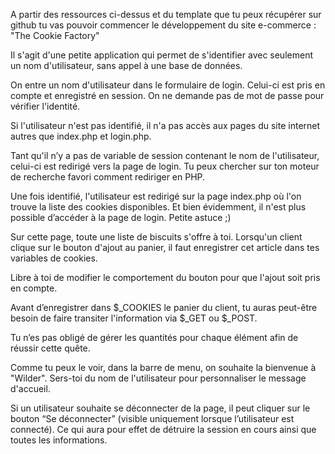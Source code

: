 A partir des ressources ci-dessus et du template que tu peux récupérer sur github tu vas pouvoir commencer le développement du site e-commerce : "The Cookie Factory"

Il s'agit d'une petite application qui permet de s'identifier avec seulement un nom d'utilisateur, sans appel à une base de données.

On entre un nom d'utilisateur dans le formulaire de login. Celui-ci est pris en compte et enregistré en session. On ne demande pas de mot de passe pour vérifier l'identité.

Si l'utilisateur n'est pas identifié, il n'a pas accès aux pages du site internet autres que index.php et login.php.

Tant qu'il n’y a pas de variable de session contenant le nom de l'utilisateur, celui-ci est redirigé vers la page de login. Tu peux chercher sur ton moteur de recherche favori comment rediriger en PHP.

Une fois identifié, l'utilisateur est redirigé sur la page index.php où l'on trouve la liste des cookies disponibles. Et bien évidemment, il n'est plus possible d’accéder à la page de login. Petite astuce ;)

Sur cette page, toute une liste de biscuits s'offre à toi. Lorsqu'un client clique sur le bouton d'ajout au panier, il faut enregistrer cet article dans tes variables de cookies.

Libre à toi de modifier le comportement du bouton pour que l'ajout soit pris en compte.

Avant d’enregistrer dans $_COOKIES le panier du client, tu auras peut-être besoin de faire transiter l'information via $_GET ou $_POST.

Tu n’es pas obligé de gérer les quantités pour chaque élément afin de réussir cette quête.

Comme tu peux le voir, dans la barre de menu, on souhaite la bienvenue à "Wilder". Sers-toi du nom de l'utilisateur pour personnaliser le message d'accueil.

Si un utilisateur souhaite se déconnecter de la page, il peut cliquer sur le bouton “Se déconnecter” (visible uniquement lorsque l’utilisateur est connecté). Ce qui aura pour effet de détruire la session en cours ainsi que toutes les informations.